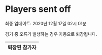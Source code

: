 # Players sent off
최종 업데이트: 2020년 12월 17일 02시 01분


경기 중 오류가 발생하는 경우 자동으로 퇴장됩니다.


| 퇴장된 참가자 |
|:---:|